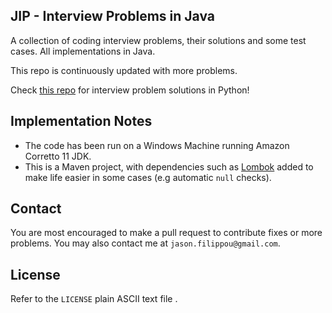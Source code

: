 ## JIP - Interview Problems in Java

A collection of coding interview problems, their solutions and some test cases. All implementations in Java.

This repo is continuously updated with more problems. 

Check [this repo](https://github.com/jasonfilippou/PIP) for interview problem solutions in Python!

## Implementation Notes

- The code has been run on a Windows Machine running Amazon Corretto 11 JDK.
- This is a Maven project, with dependencies such as [Lombok](projectlombok.org) added to make life easier in 
some cases (e.g automatic `null` checks).

## Contact

 You are most encouraged to make a pull request to contribute fixes or more problems. You may also contact me at `jason.filippou@gmail.com`. 

## License

Refer to the `LICENSE` plain ASCII text file .